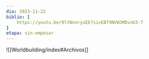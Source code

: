 ```yaml
---
dia: 2023-11-22
biblio: [
	https://youtu.be/9ltNnnryuEE?si=EBT9NVW3MDvnU3-7
]
etapa: sin-empezar
---
```





![[Worldbuilding/index#Archivos]]